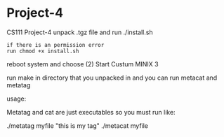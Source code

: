 Project-4
=========

CS111 Project-4
unpack .tgz file and 
run ./install.sh

    if there is an permission error
    run chmod +x install.sh

reboot system and choose (2) Start Custum MINIX 3

run make in directory that you unpacked in and you can run metacat and metatag

usage:

Metatag and cat are just executables so you must run like:

./metatag myfile "this is my tag"
./metacat myfile 
